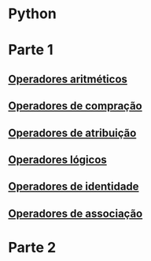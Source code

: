 # Python 
# Parte 1

## [Operadores aritméticos]()

## [Operadores de compração]()

## [Operadores de atribuição]()

## [Operadores lógicos]()

## [Operadores de identidade]()

## [Operadores de associação]()

# Parte 2